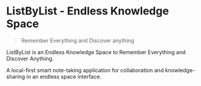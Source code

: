 # ListByList - Endless Knowledge Space

> Remember Everything and Discover anything

ListByList is an Endless Knowledge Space to Remember Everything and Discover Anything.

A local-first smart note-taking application for collaboration and knowledge-sharing in an endless space interface.
